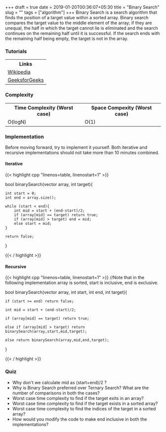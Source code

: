 +++ 
draft = true
date = 2019-01-20T00:36:07+05:30
title = "Binary Search"
slug = ""
tags = ["algorithm"]
+++
Binary Search is a search algorithm that finds the position of a target value within a sorted array. Binary search compares the target value to the middle element of the array; if they are unequal, the half in which the target cannot lie is eliminated and the search continues on the remaining half until it is successful. If the search ends with the remaining half being empty, the target is not in the array.
<!--more-->
<h3> Tutorials </h3>

<table>
  <tr>
    <th>Links</th>
  </tr>
  <tr>
      <td><a href="https://en.wikipedia.org/wiki/Binary_search_algorithm">Wikipedia</a></td>
  </tr>
  <tr>
      <td><a href="https://www.geeksforgeeks.org/binary-search/">GeeksforGeeks</a></td>
  </tr>
</table>


<h3> Complexity </h3>
<table>
  <tr>
    <th>Time Complexity (Worst case)</th>
    <th>Space Compexity (Worst case)</th>
  </tr>
  <tr>
    <td>O(logN)</td>
    <td>O(1)</td>
  </tr>
</table>

<h3> Implementation </h3>

Before moving forward, try to implement it yourself. Both iterative and recursive implementations should not take more than 10 minutes combined.

<h4> Iterative </h4>

{{< highlight cpp "linenos=table, linenostart=1" >}}

bool binarySearch(vector<int> array, int target){
    
    int start = 0;
    int end = array.size();

    while (start < end){
        int mid = start + (end-start)/2;
        if (array[mid] == target) return true;
        if (array[mid] > target) end = mid;
        else start = mid;
    }

    return false;
}

{{< / highlight >}}

<h4> Recursive </h4>
{{< highlight cpp "linenos=table, linenostart=1" >}}
//Note that in the following implementation array is sorted, start is inclusive, end is exclusive.

bool binarySearch(vector<int> array, int start, int end, int target){
    
    if (start >= end) return false;

    int mid = start + (end-start)/2;

    if (array[mid] == target) return true;

    else if (array[mid] > target) return binarySearch(array,start,mid,target);

    else return binarySearch(array,mid,end,target);
}

{{< / highlight >}}

<h3> Quiz </h3>
<ul>
    <li> Why don't we calculate mid as (start+end)/2 ?</li>
    <li> Why is Binary Search preferred over Ternary Search? What are the number of comparisons in both the cases?</li>
    <li> Worst case time complexity to find if the target exits in an array? </li>
    <li> Worst case time complexity to find if the target exists in a sorted array? </li>
    <li> Worst case time complexity to find the indices of the target in a sorted array? </li>
    <li> How would you modify the code to make end inclusive in both the implementations?</li>
</ul>

